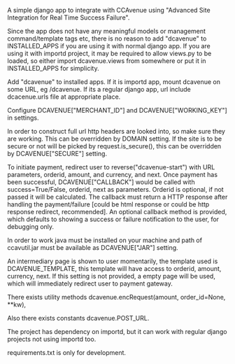 A simple django app to integrate with CCAvenue using "Advanced Site
Integration for Real Time Success Failure".

Since the app does not have any meaningful models or management command/template
tags etc, there is no reason to add "dcavenue" to INSTALLED_APPS if you are
using it with normal django app. If you are using it with importd project, it
may be required to allow views.py to be loaded, so either import dcavenue.views
from somewhere or put it in INSTALLED_APPS for simplicity.

Add "dcavenue" to installed apps. If it is importd app, mount dcavenue
on some URL, eg /dcavenue. If its a regular django app, url include
dcacenue.urls file at appropriate place.

Configure DCAVENUE["MERCHANT\_ID"] and DCAVENUE["WORKING\_KEY"] in settings.

In order to construct full url http headers are looked into, so make
sure they are working. This can be overridden by DOMAIN setting. If the
site is to be secure or not will be picked by request.is\_secure(), this
can be overridden by DCAVENUE["SECURE"] setting.

To initiate payment, redirect user to reverse("dcavenue-start") with URL
parameters, orderid, amount, and currency, and next. Once payment has
been successful, DCAVENUE["CALLBACK"] would be called with
success=True/False, orderid, next as parameters. Orderid is optional, if
not passed it will be calculated. The callback must return a HTTP
response after handling the payment/failure [could be html response or
could be http response redirect, recommended]. An optional callback
method is provided, which defaults to showing a success or failure
notification to the user, for debugging only.

In order to work java must be installed on your machine and path of
ccavutil.jar must be available as DCAVENUE["JAR"] setting.

An intermediary page is shown to user momentarily, the template used is
DCAVENUE\_TEMPLATE, this template will have access to orderid, amount,
currency, next. If this setting is not provided, a empty page will be
used, which will immediately redirect user to payment gateway.

There exists utility methods dcavenue.encRequest(amount, order\_id=None,
\*\*kw), 

Also there exists constants dcavenue.POST\_URL.

The project has dependency on importd, but it can work with regular django
projects not using importd too.

requirements.txt is only for development.